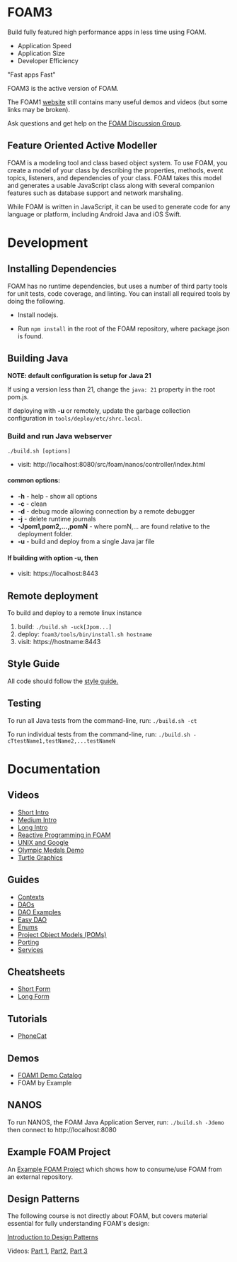 # FOAM3

Build fully featured high performance apps in less time using FOAM.

  * Application Speed
  * Application Size
  * Developer Efficiency

"Fast apps Fast"

FOAM3 is the active version of FOAM.

The FOAM1 [website](https://foam-framework.github.io/foam/) still contains many useful demos and videos (but some links may be broken).

Ask questions and get help on the [FOAM Discussion Group](https://groups.google.com/g/foam-framework-discuss).

<!--
[![Build Status](https://travis-ci.org/foam-framework/foam3.svg?branch=master)](https://travis-ci.org/foam-framework/foam3) -->

## Feature Oriented Active Modeller

FOAM is a modeling tool and class based object system.  To use FOAM,
you create a model of your class by describing the properties, methods,
event topics, listeners, and dependencies of your class.  FOAM takes
this model and generates a usable JavaScript class along with several
companion features such as database support and network marshaling.

While FOAM is written in JavaScript, it can be used to generate code
for any language or platform, including Android Java and iOS Swift.

# Development
## Installing Dependencies

FOAM has no runtime dependencies, but uses a number of third party tools for
unit tests, code coverage, and linting.  You can install all required
tools by doing the following.

* Install nodejs.

* Run `npm install` in the root of the FOAM repository, where
  package.json is found.

## Building Java

**NOTE: default configuration is setup for Java 21** 

If using a version less than 21, change the `java: 21` property in the root pom.js.

If deploying with **-u** or remotely, update the garbage collection configuration in `tools/deploy/etc/shrc.local`. 

### Build and run Java webserver

`./build.sh [options]`

* visit: http://localhost:8080/src/foam/nanos/controller/index.html

#### common options:

* **-h** - help - show all options
* **-c** - clean
* **-d** - debug mode allowing connection by a remote debugger
* **-j** - delete runtime journals
* **-Jpom1,pom2,...,pomN** - where pomN,... are found relative to the deployment folder. 
* **-u** - build and deploy from a single Java jar file

#### If building with option **-u**, then 

* visit: https://localhost:8443

<!--
## Running Application Controller

The FOAM Application Controller allows you to access components of your foam
app by using the browser & displaying it as a GUI.
To access, run the following in the parent directory of foam3:
-->

## Remote deployment

To build and deploy to a remote linux instance

1. build: `./build.sh -uck[Jpom...]`
1. deploy: `foam3/tools/bin/install.sh hostname`
1. visit: https://hostname:8443

## Style Guide

All code should follow the [style guide.](doc/guides/StyleGuide.md)

## Testing
To run all Java tests from the command-line, run:
`./build.sh -ct`

To run individual tests from the command-line, run:
`./build.sh -cTtestName1,testName2,...testNameN`

<!--
* _npm test_ runs standard unit tests.

* _npm run testDebug_ runs the unit tests with a debugger.

* _npm run coverage_ runs code coverage and creates an html report in /coverage.

For in-browser testing, run your favorite web server at the root of the FOAM
repository. In a browser, navigate to
[http://localhost:8080/test/browser/SpecRunner.html](http://localhost:8000/test/browser/SpecRunner.html)
to run the unit tests.
-->
# Documentation

## Videos
- [Short Intro](https://www.youtube.com/watch?v=S4LbUv5FsGQ)
- [Medium Intro](https://www.youtube.com/watch?v=n699DWb2TUs)
- [Long Intro](https://www.youtube.com/watch?v=PsFLlgrzn2E)
- [Reactive Programming in FOAM](https://www.youtube.com/watch?v=-fbq-_H6Lf4)
- [UNIX and Google](https://www.youtube.com/watch?v=3Ea3pkTCYx4)
- [Olympic Medals Demo](https://www.youtube.com/watch?v=y9i4oW9dHHw)
- [Turtle Graphics](https://www.youtube.com/watch?v=4wO_RrftJTE)

## Guides
- [Contexts](doc/guides/Context.md)
- [DAOs](doc/guides/Dao.md)
- [DAO Examples](doc/guides/DaoExamples.md)
- [Easy DAO](doc/guides/EasyDao.md)
- [Enums](doc/guides/Enum.md)
- [Project Object Models (POMs)](doc/guides/POM.md)
- [Porting](doc/guides/Porting.md)
- [Services](doc/guides/Services.md)

## Cheatsheets
- [Short Form](https://docs.google.com/document/d/1IUH4jveNk5eidFiXr-m76mYOAdPMA5TngF-wgN4zFvM/edit?usp=sharing)
- [Long Form](https://docs.google.com/document/d/1XnxtQ_B6D1SWo2FSh8UkWq1euElBLONBVBCo6cPueL4/edit?usp=sharing)

## Tutorials
<!--
- [TODO](http://foam-framework.github.io/foam/tutorial/todo/0-intro/) (needs to be ported to FOAM3, needs fixes, even for FOAM1) -->
- [PhoneCat](https://github.com/kgrgreer/foam3/blob/development/tutorial/phonecat/0-intro.md)

## Demos
- [FOAM1 Demo Catalog](http://foam-framework.github.io/foam/foam/demos/DemoCat.html)
- FOAM by Example

## NANOS
To run NANOS, the FOAM Java Application Server, run:
`./build.sh -Jdemo`
then connect to http://localhost:8080

## Example FOAM Project
An [Example FOAM Project](https://github.com/adamvy/example-foam-project) which shows how to consume/use FOAM from an external repository.

## Design Patterns
The following course is not directly about FOAM, but covers material essential for fully understanding FOAM's design:

[Introduction to Design Patterns](https://docs.google.com/presentation/d/1kcohKD0WJHJWoJshOUpVdk-Pa3oeJMt9DTl63gWt-bo/edit)

Videos: [Part 1](https://www.youtube.com/watch?v=uslGu0kezeg), [Part2](https://www.youtube.com/watch?v=jzWjp_B7wE4), [Part 3](https://www.youtube.com/watch?v=yIfPa7yzYpQ)
